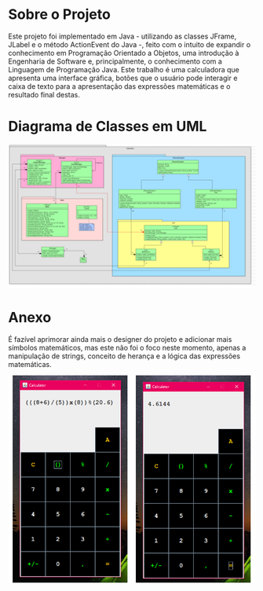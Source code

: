 # Sobre o Projeto

Este projeto foi implementado em Java - utilizando as classes JFrame, JLabel e o método ActionEvent do Java -, feito com o intuito de expandir o conhecimento em Programação Orientado a Objetos, uma introdução à Engenharia de Software e, principalmente, o conhecimento com a Linguagem de Programação Java. Este trabalho é uma calculadora que apresenta uma interface gráfica, botões que o usuário pode interagir e caixa de texto para a apresentação das expressões matemáticas e o resultado final destas.

# Diagrama de Classes em UML

![MNobile 1](https://github.com/Giovanenero/Calculator/blob/main/DiagramaUML/Calculator.jpg)

# Anexo

É fazível aprimorar ainda mais o designer do projeto e adicionar mais símbolos matemáticos, mas este não foi o foco neste momento, apenas a manipulação de strings, conceito de herança e a lógica das expressões matemáticas.  
 
![Mobile 2](https://github.com/Giovanenero/Calculator/blob/main/DiagramaUML/Calc.png)
